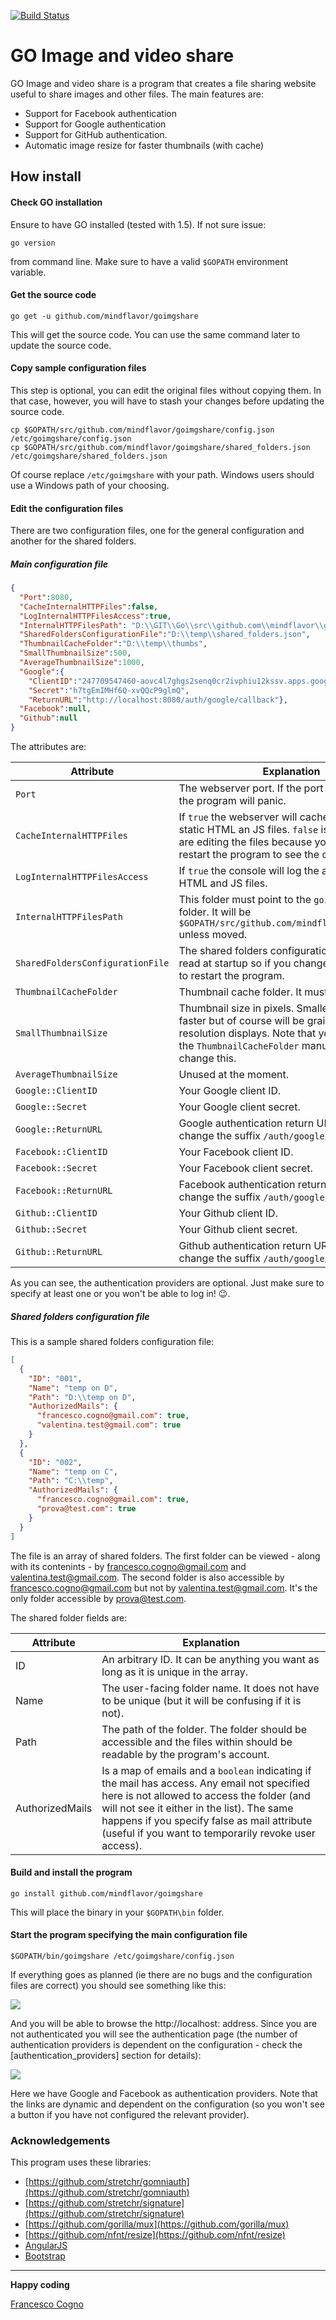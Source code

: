 [![Build Status](https://travis-ci.org/MindFlavor/goimgshare.svg)](https://travis-ci.org/MindFlavor/goimgshare)

# GO Image and video share

GO Image and video share is a program that creates a file sharing website useful to share images and other files. The main features are:
- Support for Facebook authentication
- Support for Google authentication
- Support for GitHub authentication. 
- Automatic image resize for faster thumbnails (with cache)

## How install

#### Check GO installation
Ensure to have GO installed (tested with 1.5). If not sure issue: 
```
go version
``` 
from command line. Make sure to have a valid ```$GOPATH``` environment variable. 
#### Get the source code
```
go get -u github.com/mindflavor/goimgshare
```
This will get the source code. You can use the same command later to update the source code.

#### Copy sample configuration files
This step is optional, you can edit the original files without copying them. In that case, however, you will have to stash your changes before updating the source code.
``` 
cp $GOPATH/src/github.com/mindflavor/goimgshare/config.json /etc/goimgshare/config.json
cp $GOPATH/src/github.com/mindflavor/goimgshare/shared_folders.json /etc/goimgshare/shared_folders.json
```
Of course replace ```/etc/goimgshare``` with your path. Windows users should use a Windows path of your choosing.

#### Edit the configuration files
There are two configuration files, one for the general configuration and another for the shared folders. 
##### Main configuration file
```json
{
  "Port":8080,
  "CacheInternalHTTPFiles":false,
  "LogInternalHTTPFilesAccess":true,
  "InternalHTTPFilesPath": "D:\\GIT\\Go\\src\\github.com\\mindflavor\\goimgshare",
  "SharedFoldersConfigurationFile":"D:\\temp\\shared_folders.json",
  "ThumbnailCacheFolder":"D:\\temp\\thumbs",
  "SmallThumbnailSize":500,
  "AverageThumbnailSize":1000,
  "Google":{
    "ClientID":"247709547460-aovc4l7ghgs2senq0cr2ivphiu12kssv.apps.googleusercontent.com",
    "Secret":"h7tgEmIMHf6Q-xvQQcP9glmQ",
    "ReturnURL":"http://localhost:8080/auth/google/callback"},
  "Facebook":null,
  "Github":null
}
```
The attributes are:

Attribute | Explanation
 ---- | ----
 ```Port``` | The webserver port. If the port is already in use the program will panic. 
 ```CacheInternalHTTPFiles```  |If ```true``` the webserver will cache in memory the static HTML an JS files. ```false``` is useful if you are editing the files because you don't need to restart the program to see the changes. 
```LogInternalHTTPFilesAccess``` | If ```true``` the console will log the access to static HTML and JS files.
```InternalHTTPFilesPath``` | This folder must point to the ```goimgshare``` root folder. It will be ```$GOPATH/src/github.com/mindflavor/goimgshare``` unless moved.
```SharedFoldersConfigurationFile```|The shared folders configuration file. It will be read at startup so if you change it you will need to restart the program.
```ThumbnailCacheFolder```|Thumbnail cache folder. It must be a valid path.
```SmallThumbnailSize```|Thumbnail size in pixels. Smaller images are faster but of course will be grainy on high-resolution displays. Note that you need to clean the ```ThumbnailCacheFolder``` manually if you change this.
```AverageThumbnailSize```|Unused at the moment.
```Google::ClientID```|Your Google client ID. 
```Google::Secret```|Your Google client secret. 
```Google::ReturnURL```|Google authentication return URL. Do not change the suffix ```/auth/google/callback```.
```Facebook::ClientID```|Your Facebook client ID. 
```Facebook::Secret```|Your Facebook client secret. 
```Facebook::ReturnURL```|Facebook authentication return URL. Do not change the suffix ```/auth/google/callback```.
```Github::ClientID```|Your Github client ID. 
```Github::Secret```|Your Github client secret. 
```Github::ReturnURL```|Github authentication return URL. Do not change the suffix ```/auth/google/callback```.

As you can see, the authentication providers are optional. Just make sure to specify at least one or you won't be able to log in! :wink:.

##### Shared folders configuration file
This is a sample shared folders configuration file:
```json
[
  {
    "ID": "001",
    "Name": "temp on D",
    "Path": "D:\\temp on D",
    "AuthorizedMails": {
      "francesco.cogno@gmail.com": true,
      "valentina.test@gmail.com": true
    }
  },
  {
    "ID": "002",
    "Name": "temp on C",
    "Path": "C:\\temp",
    "AuthorizedMails": {
      "francesco.cogno@gmail.com": true,
      "prova@test.com": true
    }
  }
]

```
The file is an array of shared folders. The first folder can be viewed - along with its contenints - by      francesco.cogno@gmail.com and valentina.test@gmail.com. The second folder is also accessible by francesco.cogno@gmail.com but not by valentina.test@gmail.com. It's the only folder accessible by prova@test.com.

The shared folder fields are:

Attribute | Explanation
 ---- | ----
ID | An arbitrary ID. It can be anything you want as long as it is unique in the array.
Name | The user-facing folder name. It does not have to be unique (but it will be confusing if it is not).
 Path | The path of the folder. The folder should be accessible and the files within should be readable by the program's account.
AuthorizedMails | Is a map of emails and a ```boolean``` indicating if the mail has access. Any email not specified here is not allowed to access the folder (and will not see it either in the list). The same happens if you specify false as mail attribute (useful if you want to temporarily revoke user access).

#### Build and install the program
```
go install github.com/mindflavor/goimgshare
```
This will place the binary in your ```$GOPATH\bin``` folder.
#### Start the program specifying the main configuration file
```
$GOPATH/bin/goimgshare /etc/goimgshare/config.json
```

If everything goes as planned (ie there are no bugs and the configuration files are correct) you should see something like this:

![](http://i.imgur.com/YSssxWY.jpg)

And you will be able to browse the http://localhost:<port> address. Since you are not authenticated you will see the authentication page (the number of authentication providers is dependent on the configuration - check the [authentication_providers] section for details):

![](http://i.imgur.com/E2nKiGH.png)

Here we have Google and Facebook as authentication providers. Note that the links are dynamic and dependent on the configuration (so you won't see a button if you have not configured the relevant provider). 

### Acknowledgements 
This program uses these libraries:
* [https://github.com/stretchr/gomniauth](https://github.com/stretchr/gomniauth)
* [https://github.com/stretchr/signature](https://github.com/stretchr/signature)
* [https://github.com/gorilla/mux](https://github.com/gorilla/mux)
* [https://github.com/nfnt/resize](https://github.com/nfnt/resize)
* [AngularJS](https://angularjs.org/)
* [Bootstrap](http://getbootstrap.com/)


----------

**Happy coding**

[Francesco Cogno](francesco.cogno@outlook.com)
